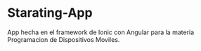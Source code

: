 # Starating-App
App hecha en el framework de Ionic con Angular para la materia Programacion de Dispositivos Moviles.
